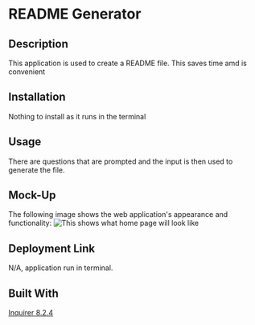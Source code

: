 # README Generator



## Description

This application is used to create a README file. This saves time amd is convenient

## Installation

Nothing to install as it runs in the terminal

## Usage

There are questions that are prompted and the input is then used to generate the file.

## Mock-Up

The following image shows the web application's appearance and functionality: 
![This shows what home page will look like](./assets/images/)

## Deployment Link

N/A, application run in terminal.

## Built With

<a href = "https://www.npmjs.com/package/inquirer">Inquirer 8.2.4</a>
